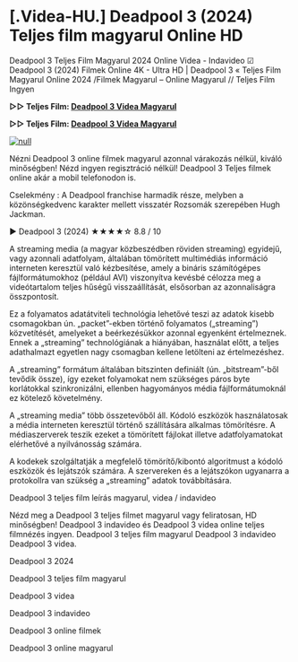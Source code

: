 # [.Videa-HU.] Deadpool 3 (2024) Teljes film magyarul Online HD

Deadpool 3 Teljes Film Magyarul 2024 Online Videa - Indavideo ☑ Deadpool 3 (2024) Filmek Online 4K - Ultra HD | Deadpool 3 « Teljes Film Magyarul Online 2024 /Filmek Magyarul – Online Magyarul // Teljes Film Ingyen

**▷▷ Teljes Film: [Deadpool 3 Videa Magyarul](https://t.co/EdviJWLh7y)**

**▷▷ Teljes Film: [Deadpool 3 Videa Magyarul](https://t.co/EdviJWLh7y)**

[![null](https://static.wixstatic.com/media/855a25_043b5abeb4ae4d35ac003198e7fe56ed~mv2.gif)](https://t.co/EdviJWLh7y)

Nézni Deadpool 3 online filmek magyarul azonnal várakozás nélkül, kiváló minőségben! Nézd ingyen regisztráció nélkül! Deadpool 3 Teljes filmek online akár a mobil telefonodon is.

Cselekmény : A Deadpool franchise harmadik része, melyben a közönségkedvenc karakter mellett visszatér Rozsomák szerepében Hugh Jackman.

▶️ Deadpool 3 (2024) ★★★★☆ 8.8 / 10

A streaming media (a magyar közbeszédben röviden streaming) egyidejű, vagy azonnali adatfolyam, általában tömörített multimédiás információ interneten keresztül való kézbesítése, amely a bináris számítógépes fájlformátumokhoz (például AVI) viszonyítva kevésbé célozza meg a videótartalom teljes hűségű visszaállítását, elsősorban az azonnaliságra összpontosít.

Ez a folyamatos adatátviteli technológia lehetővé teszi az adatok kisebb csomagokban ún. „packet”-ekben történő folyamatos („streaming”) közvetítését, amelyeket a beérkezésükkor azonnal egyenként értelmeznek. Ennek a „streaming” technológiának a hiányában, használat előtt, a teljes adathalmazt egyetlen nagy csomagban kellene letölteni az értelmezéshez.

A „streaming” formátum általában bitszinten definiált (ún. „bitstream”-ből tevődik össze), így ezeket folyamokat nem szükséges páros byte korlátokkal szinkronizálni, ellenben hagyományos média fájlformátumoknál ez kötelező követelmény.

A „streaming media” több összetevőből áll. Kódoló eszközök használatosak a média interneten keresztül történő szállítására alkalmas tömörítésre. A médiaszerverek teszik ezeket a tömörített fájlokat illetve adatfolyamatokat elérhetővé a nyilvánosság számára.

A kodekek szolgáltatják a megfelelő tömörítő/kibontó algoritmust a kódoló eszközök és lejátszók számára. A szervereken és a lejátszókon ugyanarra a protokollra van szükség a „streaming” adatok továbbítására.

Deadpool 3 teljes film leírás magyarul, videa / indavideo

Nézd meg a Deadpool 3 teljes filmet magyarul vagy feliratosan, HD minőségben! Deadpool 3 indavideo és Deadpool 3 videa online teljes filmnézés ingyen. Deadpool 3 teljes film magyarul Deadpool 3 indavideo Deadpool 3 videa.

Deadpool 3 2024

Deadpool 3 teljes film magyarul

Deadpool 3 videa

Deadpool 3 indavideo

Deadpool 3 online filmek

Deadpool 3 online magyarul
